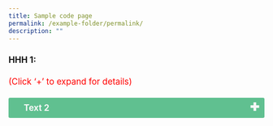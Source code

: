 ```yaml
---
title: Sample code page
permalink: /example-folder/permalink/
description: ""
---
```

<p style="font-size:120%; margin-top: 0px; margin-bottom:20px; line-height:1.35; padding:10px 0 0 0"><b>HHH 1:</b></p>
<p style="font-size:120%; color:red; margin-top: 0px; margin-bottom:20px; line-height:1.35;">(Click ‘+’ to expand for details)</p>
<input type="checkbox" id="Environment">
<label for="Environment" style="background-color: #60C090; color:#f7f7f7;"><b>Text 2</b></label>
<div class="content" style="background-color:#edf4fa;">
	<p style="font-size:18px; margin-top: 2px; margin-bottom:0px; line-height:1.35;">Text 3</p></div>

	

<style>
td {
		display: table-cell;
		vertical-align: middle;
}
input {
    display: none;
}
label {
    display: block;    
	  font-size: 120%;
    padding: 10px 30px;
    margin: 0 0 1px 0;
    cursor: pointer;
    background: #153855;
    border-radius: 3px;
    color: #FFF;
    transition: ease .5s;
	  position: relative;
}
label:hover {
    background: #346f9e;
}
label::after {
	font-family: "Font Awesome 5 Free";
	content: '\271A';
	font-weight: bold;
	font-size: 22px;
	position: absolute;
	right: 10px;
	top: 6px;
}
input:checked + label::after {
	content: '\2716';
}
.content {
    background: #FFFFFF;
    padding: 10px 25px;
    margin: 0 0 1px 0;
    border-radius: 3px;
}
input + label + .content {
    display: none;
}
input:checked + label + .content {
    display: block;
}
	
</style>